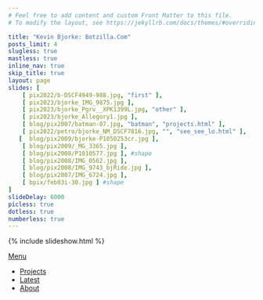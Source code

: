 ```yaml
---
# Feel free to add content and custom Front Matter to this file.
# To modify the layout, see https://jekyllrb.com/docs/themes/#overriding-theme-defaults

title: "Kevin Bjorke: Botzilla.Com"
posts_limit: 4
slugless: true
mastless: true
inline_nav: true
skip_title: true
layout: page
slides: [ 
    [ pix2022/b-DSCF4949-988.jpg, "first" ],
    [ pix2023/bjorke_IMG_9875.jpg ],
    [ pix2023/bjorke_Pgrv__XPK1399L.jpg, "other" ],
    [ pix2023/bjorke_Allegory1.jpg ],
    [ blog/pix2007/batman-07.jpg, "batman", "projects.html" ],
    [ pix2022/petro/bjorke_NM_DSCF7816.jpg, "", "see_see_lo.html" ],
   [  blog/pix2009/bjorke-P1050253cr.jpg ],
    [ blog/pix2009/_MG_3365.jpg ],
    [ blog/pix2008/P1010577.jpg ], #shape
    [ blog/pix2008/IMG_0562.jpg ],
    [ blog/pix2008/IMG_9743_bjRide.jpg ],
    [ blog/pix2007/IMG_6724.jpg ],
    [ bpix/feb03i-30.jpg ] #shape
]
slideDelay: 6000
picless: true
dotless: true
numberless: true
---
```


{% include slideshow.html %}

<!-- <p class="close_p"><a href="projects.html"><img src="https://www.botzilla.com/pix2022/b-DSCF4949-988.jpg"
  title="Always under construction -- Botzilla.com is the website of Kevin Bjorke"
  alt="Always under construction -- Botzilla.com is the website of Kevin Bjorke"></a></p> -->

   <div class="navigation-wrapper">
    <a href="#menu-toggle" id="menu-toggle">Menu</a>
    <nav id="inline-nav" class="site-inline-nav">
      <ul>
        <li><a href="./projects.html">Projects</a></li>
        <li><a href="./photorant.html">Latest</a></li>
        <li><a href="./about.html">About</a></li>
      </ul>
    </nav>
  </div>
    
<!--
   [ blog/pix2006/IMG_7908.jpg ],
    [ blog/pix2006/IMG_6301.jpg ],
    [ blog/pix2005/millions.jpg ],
    [ pix2021/bjorke_L50K6823.jpg ],
    [ pix2021/L1014651-2021c.jpg ],
    [ pix2020/bjorke_Shelter_XT1A9711.jpg ],
    [ pix2019/IMG_9310-2019.jpg ],
    [ pix2019/bjorke_Ice_KBXP3861.jpg ],
    [ pix2019/IMG_20180407_140505_909.jpg ],
    [ pix2019/bjorke_2006_05a_02-sq.jpg ], #shape
    [ img/pix2018/bjorke_NYschools_KBXP5029.jpg ],
    [ img/pix2018/win-2017.jpg ],
    [ img/pix2018/smoke/bjorke_SmokeSF_KBXF1039.jpg ],
    [ blog/archives/pix2017/bjorke_Cuba_KBXP8127.jpg ],
    [ blog/archives/pix2017/bjorke_Macau_KBXP0127-header.jpg ],
    [ blog/archives/pix2015/bjorke_LV_KEVT5209.jpg ],
    [ blog/pix2009/P1090657.jpg ],
    [ blog/archives/pix2014/bjorke_JOKR8806.jpg ],
    [ blog/archives/pix2014/bjorke_JOKR7660.jpg ],
    [ blog/pix2014/bjorke_20130923_214952_897_1.jpg ],
    [ blog/archives/pix2014/P1020575.jpg ],
    [ blog/archives/pix2012/rift-storm-legion-expansion_4_ss_l_120925153932.jpg ],
    [ blog/pix2009/bjorke-P1050253cr.jpg ],
    [ blog/pix2009/_MG_3365.jpg ],
    [ blog/pix2008/P1010577.jpg ], #shape
    [ blog/pix2008/IMG_0562.jpg ],
    [ blog/pix2008/IMG_9743_bjRide.jpg ],
    [ blog/pix2007/IMG_6724.jpg ],
    [ blog/pix2007/batman-07.jpg ],
    [ blog/pix2006/IMG_7908.jpg ],
    [ blog/pix2006/IMG_6301.jpg ],
    [ blog/pix2005/millions.jpg ],
    [ static.flickr.com/33/41284993_095f70247a_o.jpg ], #shape
    [ pix2005/tooth.jpg ],
    [ pix2005/artista.jpg ],
    [ pix2005/collisions.jpg ],
    [ bpix/thePicture.jpg ],
    [ bpix/map.jpg ],
    [ bpix/snowed.jpg ],
    [ bpix/VS0095.jpg ],
    [ bpix/sep01a-16.jpg ], #shape
    [ bpix/bjorke_tranc.jpg ],
    [ bpix/sep03zj-36.jpg ],
    [ bpix/apr03i-22.jpg ],
    [ bpix/jun02b-01.jpg ], #shape
 
-->